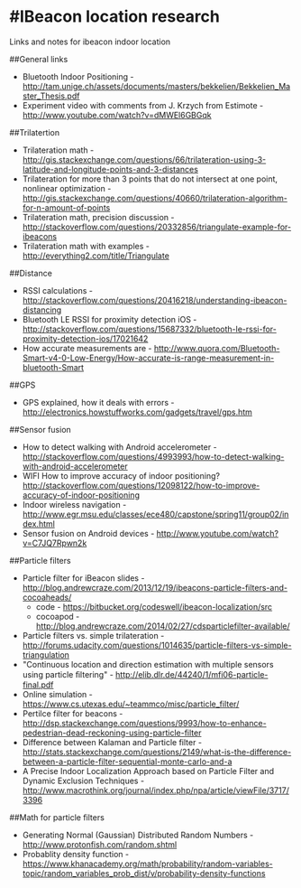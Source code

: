 #IBeacon location research
=========================

Links and notes for ibeacon indoor location

##General links
* Bluetooth Indoor Positioning - http://tam.unige.ch/assets/documents/masters/bekkelien/Bekkelien_Master_Thesis.pdf
* Experiment video with comments from J. Krzych from Estimote - http://www.youtube.com/watch?v=dMWEl6GBGqk

##Trilatertion 

* Trilateration math -  http://gis.stackexchange.com/questions/66/trilateration-using-3-latitude-and-longitude-points-and-3-distances
* Trilateration for more than 3 points that do not intersect at one point, nonlinear optimization - http://gis.stackexchange.com/questions/40660/trilateration-algorithm-for-n-amount-of-points
* Trilateration math, precision discussion - http://stackoverflow.com/questions/20332856/triangulate-example-for-ibeacons
* Trilateration math with examples - http://everything2.com/title/Triangulate

##Distance 
* RSSI calculations - http://stackoverflow.com/questions/20416218/understanding-ibeacon-distancing
* Bluetooth LE RSSI for proximity detection iOS - http://stackoverflow.com/questions/15687332/bluetooth-le-rssi-for-proximity-detection-ios/17021642
* How accurate measurements are - http://www.quora.com/Bluetooth-Smart-v4-0-Low-Energy/How-accurate-is-range-measurement-in-bluetooth-Smart

##GPS
* GPS explained, how it deals with errors - http://electronics.howstuffworks.com/gadgets/travel/gps.htm

##Sensor fusion
* How to detect walking with Android accelerometer - http://stackoverflow.com/questions/4993993/how-to-detect-walking-with-android-accelerometer
* WIFI How to improve accuracy of indoor positioning? http://stackoverflow.com/questions/12098122/how-to-improve-accuracy-of-indoor-positioning
* Indoor wireless navigation - http://www.egr.msu.edu/classes/ece480/capstone/spring11/group02/index.html
* Sensor fusion on Android devices - http://www.youtube.com/watch?v=C7JQ7Rpwn2k

##Particle filters
* Particle filter for iBeacon slides - http://blog.andrewcraze.com/2013/12/19/ibeacons-particle-filters-and-cocoaheads/
  * code -  https://bitbucket.org/codeswell/ibeacon-localization/src
  * cocoapod -http://blog.andrewcraze.com/2014/02/27/cdsparticlefilter-available/
* Particle filters vs. simple trilateration - http://forums.udacity.com/questions/1014635/particle-filters-vs-simple-triangulation
* "Continuous location and direction estimation with multiple sensors using particle ﬁltering" - http://elib.dlr.de/44240/1/mfi06-particle-final.pdf
* Online simulation - https://www.cs.utexas.edu/~teammco/misc/particle_filter/
* Pertilce filter for beacons - http://dsp.stackexchange.com/questions/9993/how-to-enhance-pedestrian-dead-reckoning-using-particle-filter
* Difference between Kalaman and Particle filter - http://stats.stackexchange.com/questions/2149/what-is-the-difference-between-a-particle-filter-sequential-monte-carlo-and-a
* A Precise Indoor Localization Approach based on 
Particle Filter and Dynamic Exclusion Techniques - http://www.macrothink.org/journal/index.php/npa/article/viewFile/3717/3396

##Math for particle filters
* Generating Normal (Gaussian) Distributed Random Numbers - http://www.protonfish.com/random.shtml
* Probablity density function - https://www.khanacademy.org/math/probability/random-variables-topic/random_variables_prob_dist/v/probability-density-functions
